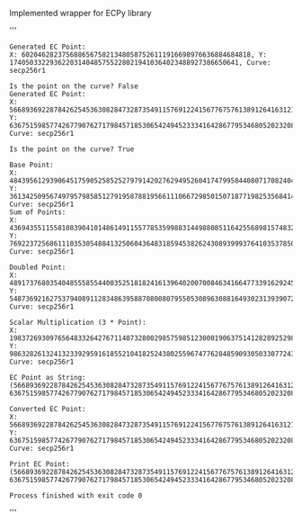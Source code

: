 Implemented wrapper for ECPy library

'''

    Generated EC Point:
    X: 602046282375688656758213480587526111916698976636884684818, Y: 174050332293622031404857552280219410364023488927386650641, Curve: secp256r1

    Is the point on the curve? False
    Generated EC Point:
    X: 56689369228784262545363082847328735491157691224156776757613891264163121815791, Y: 63675159857742677907627179845718530654249452333416428677953468052023208847788, Curve: secp256r1
    
    Is the point on the curve? True
    
    Base Point:
    X: 48439561293906451759052585252797914202762949526041747995844080717082404635286, Y: 36134250956749795798585127919587881956611106672985015071877198253568414405109, Curve: secp256r1
    Sum of Points:
    X: 43694355115581083904101486149115577853599883144988085116425568981574832461832, Y: 76922372568611103530548841325060436483185945382624308939993764103537850675393, Curve: secp256r1
    
    Doubled Point:
    X: 48917376803540485558554400352518182416139640200700846341664773391629245121252, Y: 5487369216275379408911283486395887080080795505308963088164930231393907294434, Curve: secp256r1
    
    Scalar Multiplication (3 * Point):
    X: 1983726930976564833264276711407328002985759851230001906375141282892529825027, Y: 98632826132413233929591618552104182524380255967477628485909305033077243887197, Curve: secp256r1
    
    EC Point as String: (56689369228784262545363082847328735491157691224156776757613891264163121815791, 63675159857742677907627179845718530654249452333416428677953468052023208847788)
    
    Converted EC Point:
    X: 56689369228784262545363082847328735491157691224156776757613891264163121815791, Y: 63675159857742677907627179845718530654249452333416428677953468052023208847788, Curve: secp256r1
    
    Print EC Point:
    (56689369228784262545363082847328735491157691224156776757613891264163121815791, 63675159857742677907627179845718530654249452333416428677953468052023208847788)
    
    Process finished with exit code 0
'''